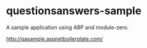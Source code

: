 # questionsanswers-sample
A sample application using ABP and module-zero.

http://qasample.aspnetboilerplate.com/
